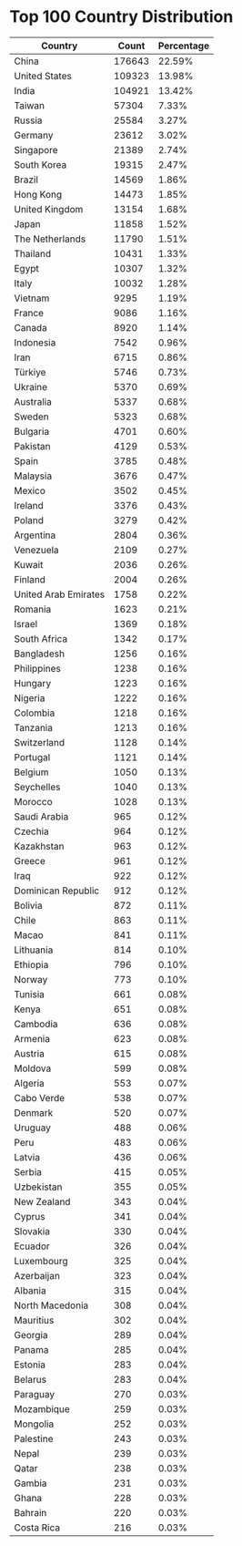 # Top 100 Country Distribution
| Country | Count | Percentage |
|----|----|----|
| China | 176643 | 22.59% |
| United States | 109323 | 13.98% |
| India | 104921 | 13.42% |
| Taiwan | 57304 | 7.33% |
| Russia | 25584 | 3.27% |
| Germany | 23612 | 3.02% |
| Singapore | 21389 | 2.74% |
| South Korea | 19315 | 2.47% |
| Brazil | 14569 | 1.86% |
| Hong Kong | 14473 | 1.85% |
| United Kingdom | 13154 | 1.68% |
| Japan | 11858 | 1.52% |
| The Netherlands | 11790 | 1.51% |
| Thailand | 10431 | 1.33% |
| Egypt | 10307 | 1.32% |
| Italy | 10032 | 1.28% |
| Vietnam | 9295 | 1.19% |
| France | 9086 | 1.16% |
| Canada | 8920 | 1.14% |
| Indonesia | 7542 | 0.96% |
| Iran | 6715 | 0.86% |
| Türkiye | 5746 | 0.73% |
| Ukraine | 5370 | 0.69% |
| Australia | 5337 | 0.68% |
| Sweden | 5323 | 0.68% |
| Bulgaria | 4701 | 0.60% |
| Pakistan | 4129 | 0.53% |
| Spain | 3785 | 0.48% |
| Malaysia | 3676 | 0.47% |
| Mexico | 3502 | 0.45% |
| Ireland | 3376 | 0.43% |
| Poland | 3279 | 0.42% |
| Argentina | 2804 | 0.36% |
| Venezuela | 2109 | 0.27% |
| Kuwait | 2036 | 0.26% |
| Finland | 2004 | 0.26% |
| United Arab Emirates | 1758 | 0.22% |
| Romania | 1623 | 0.21% |
| Israel | 1369 | 0.18% |
| South Africa | 1342 | 0.17% |
| Bangladesh | 1256 | 0.16% |
| Philippines | 1238 | 0.16% |
| Hungary | 1223 | 0.16% |
| Nigeria | 1222 | 0.16% |
| Colombia | 1218 | 0.16% |
| Tanzania | 1213 | 0.16% |
| Switzerland | 1128 | 0.14% |
| Portugal | 1121 | 0.14% |
| Belgium | 1050 | 0.13% |
| Seychelles | 1040 | 0.13% |
| Morocco | 1028 | 0.13% |
| Saudi Arabia | 965 | 0.12% |
| Czechia | 964 | 0.12% |
| Kazakhstan | 963 | 0.12% |
| Greece | 961 | 0.12% |
| Iraq | 922 | 0.12% |
| Dominican Republic | 912 | 0.12% |
| Bolivia | 872 | 0.11% |
| Chile | 863 | 0.11% |
| Macao | 841 | 0.11% |
| Lithuania | 814 | 0.10% |
| Ethiopia | 796 | 0.10% |
| Norway | 773 | 0.10% |
| Tunisia | 661 | 0.08% |
| Kenya | 651 | 0.08% |
| Cambodia | 636 | 0.08% |
| Armenia | 623 | 0.08% |
| Austria | 615 | 0.08% |
| Moldova | 599 | 0.08% |
| Algeria | 553 | 0.07% |
| Cabo Verde | 538 | 0.07% |
| Denmark | 520 | 0.07% |
| Uruguay | 488 | 0.06% |
| Peru | 483 | 0.06% |
| Latvia | 436 | 0.06% |
| Serbia | 415 | 0.05% |
| Uzbekistan | 355 | 0.05% |
| New Zealand | 343 | 0.04% |
| Cyprus | 341 | 0.04% |
| Slovakia | 330 | 0.04% |
| Ecuador | 326 | 0.04% |
| Luxembourg | 325 | 0.04% |
| Azerbaijan | 323 | 0.04% |
| Albania | 315 | 0.04% |
| North Macedonia | 308 | 0.04% |
| Mauritius | 302 | 0.04% |
| Georgia | 289 | 0.04% |
| Panama | 285 | 0.04% |
| Estonia | 283 | 0.04% |
| Belarus | 283 | 0.04% |
| Paraguay | 270 | 0.03% |
| Mozambique | 259 | 0.03% |
| Mongolia | 252 | 0.03% |
| Palestine | 243 | 0.03% |
| Nepal | 239 | 0.03% |
| Qatar | 238 | 0.03% |
| Gambia | 231 | 0.03% |
| Ghana | 228 | 0.03% |
| Bahrain | 220 | 0.03% |
| Costa Rica | 216 | 0.03% |
